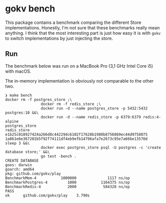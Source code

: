 # gokv bench

This package contains a benchmark comparing the different Store implementations. Honestly, I'm not sure that these benchmarks really mean anything. I think that the most interesting part is just how easy it is with `gokv` to switch implementations by just injecting the store.

## Run

The benchmark below was run on a MacBook Pro (3,1 GHz Intel Core i5) with macOS.

The in-memory implementation is obviously not comparable to the other two.

```shell
❯ make bench
docker rm -f postgres_store ;\
                docker rm -f redis_store ;\
                docker run -d --name postgres_store -p 5432:5432 postgres:10 &&\
                docker run -d --name redis_store -p 6379:6379 redis:4-alpine
postgres_store
redis_store
e1b25c018927424a266d8c44229dc6102f17628b1980b8756869ec44d9758075
1a861e6e367201b5f92f74111df4eb9efb14796afa7e2673c95e7a66be13570d
sleep 3 &&\
                docker exec postgres_store psql -U postgres -c 'create database store;' &&\
                go test -bench .
CREATE DATABASE
goos: darwin
goarch: amd64
pkg: github.com/gokv/play
BenchmarkMem-4           1000000              1117 ns/op
BenchmarkPostgres-4         1000           1164375 ns/op
BenchmarkRedis-4            2000            584328 ns/op
PASS
ok      github.com/gokv/play    3.790s
```
